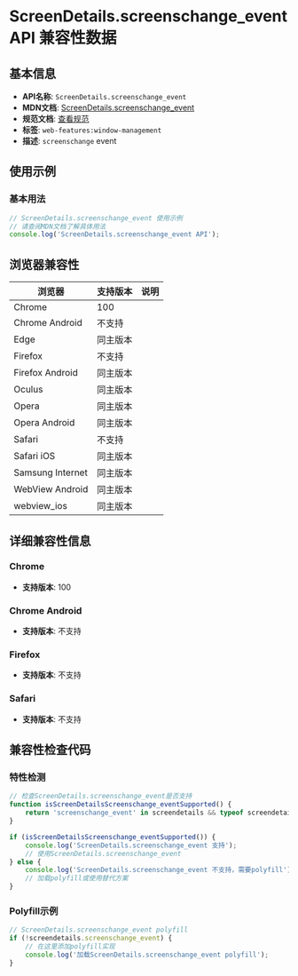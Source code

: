 # ScreenDetails.screenschange_event API 兼容性数据

## 基本信息

- **API名称**: `ScreenDetails.screenschange_event`
- **MDN文档**: [ScreenDetails.screenschange_event](https://developer.mozilla.org/docs/Web/API/ScreenDetails/screenschange_event)
- **规范文档**: [查看规范](https://w3c.github.io/window-management/#eventdef-screendetails-screenschange,https://w3c.github.io/window-management/#ref-for-dom-screendetails-onscreenschange)
- **标签**: `web-features:window-management`
- **描述**: `screenschange` event

## 使用示例

### 基本用法

```javascript
// ScreenDetails.screenschange_event 使用示例
// 请查阅MDN文档了解具体用法
console.log('ScreenDetails.screenschange_event API');
```

## 浏览器兼容性

| 浏览器 | 支持版本 | 说明 |
|--------|----------|------|
| Chrome | 100 |  |
| Chrome Android | 不支持 |  |
| Edge | 同主版本 |  |
| Firefox | 不支持 |  |
| Firefox Android | 同主版本 |  |
| Oculus | 同主版本 |  |
| Opera | 同主版本 |  |
| Opera Android | 同主版本 |  |
| Safari | 不支持 |  |
| Safari iOS | 同主版本 |  |
| Samsung Internet | 同主版本 |  |
| WebView Android | 同主版本 |  |
| webview_ios | 同主版本 |  |

## 详细兼容性信息

### Chrome

- **支持版本**: 100

### Chrome Android

- **支持版本**: 不支持

### Firefox

- **支持版本**: 不支持

### Safari

- **支持版本**: 不支持

## 兼容性检查代码

### 特性检测

```javascript
// 检查ScreenDetails.screenschange_event是否支持
function isScreenDetailsScreenschange_eventSupported() {
    return 'screenschange_event' in screendetails && typeof screendetails.screenschange_event === 'function';
}

if (isScreenDetailsScreenschange_eventSupported()) {
    console.log('ScreenDetails.screenschange_event 支持');
    // 使用ScreenDetails.screenschange_event
} else {
    console.log('ScreenDetails.screenschange_event 不支持，需要polyfill');
    // 加载polyfill或使用替代方案
}
```

### Polyfill示例

```javascript
// ScreenDetails.screenschange_event polyfill
if (!screendetails.screenschange_event) {
    // 在这里添加polyfill实现
    console.log('加载ScreenDetails.screenschange_event polyfill');
}
```

